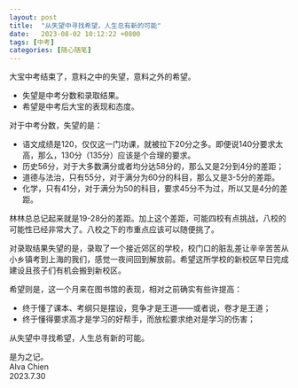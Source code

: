 ```yaml
---
layout: post
title:  "从失望中寻找希望，人生总有新的可能"
date:   2023-08-02 10:12:22 +0800
tags: [中考]
categories: [随心随笔]
---
```


大宝中考结束了，意料之中的失望，意料之外的希望。
- 失望是中考分数和录取结果。
- 希望是中考后大宝的表现和态度。

对于中考分数，失望的是：
- 语文成绩是120，仅仅这一门功课，就被拉下20分之多。即便说140分要求太高，那么，130分（135分）应该是个合理的要求。
- 历史56分，对于大多数满分或者均分达58分的，那么又是2分到4分的差距；
- 道德与法治，只有55分，对于满分为60分的科目，那么又是3-5分的差距。
- 化学，只有41分，对于满分为50的科目，要求45分不为过，所以又是4分的差距。

林林总总记起来就是19-28分的差距。加上这个差距，可能四校有点挑战，八校的可能性已经非常大了。八校之下的市重点应该可以随便挑了。

对录取结果失望的是，录取了一个接近郊区的学校，校门口的脏乱差让辛辛苦苦从小乡镇考到上海的我们，感觉一夜间回到解放前。希望这所学校的新校区早日完成建设且孩子们有机会搬到新校区。

希望则是，这一个月来在图书馆的表现，相对之前确实有些许提高：
- 终于懂了课本、考纲只是摆设，竞争才是王道——或者说，卷才是王道；
- 终于懂得要求高才是学习的好帮手，而放松要求绝对是学习的伤害；

从失望中寻找希望，人生总有新的可能。

是为之记。   
Alva Chien    
2023.7.30   
